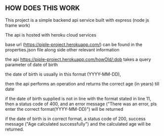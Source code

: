 ## HOW DOES THIS WORK

This project is a simple backend api service built with express (node js frame work)

The api is hosted with heroku cloud services

base url (https://piple-project.herokuapp.com/) can be found in the properties.json file along side other relevant information

the api https://piple-project.herokuapp.com/howOld/:dob takes a query parameter of date of birth

the date of birth is usually in this format (YYYY-MM-DD),

then the api performs an operation and returns the correct age (in years) till date

if the date of birth supplied is not in line with the format stated in line 11, then a status code of 400, and an error message ("There was an error, pls enter the correct format(YYYY-MM-DD)") will be returned

if the date of birth is in correct format, a status code of 200, success message ("Age calculated successfully") and the calculated age will be returned.
